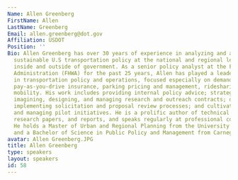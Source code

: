```yaml
---
Name: Allen Greenberg
FirstName: Allen
LastName: Greenberg
Email: allen.greenberg@dot.gov
Affiliation: USDOT
Position: ''
Bio: Allen Greenberg has over 30 years of experience in analyzing and advocating for
  sustainable U.S transportation policy at the national and regional levels from both
  inside and outside of government. As a senior policy analyst at the Federal Highway
  Administration (FHWA) for the past 25 years, Allen has played a leadership role
  in transportation policy and operations, focused especially on demand management,
  pay-as-you-drive insurance, parking pricing and management, ridesharing, and shared
  mobility. His work includes providing internal policy advice; strategic planning;
  imagining, designing, and managing research and outreach contracts; designing and
  implementing solicitation and proposal review processes; and cultivating, developing,
  and managing pilot initiatives. He is a prolific author of technical outreach documents,
  research papers, and reports, and speaks regularly at professional conferences.
  He holds a Master of Urban and Regional Planning from the University of Virginia
  and a Bachelor of Science in Public Policy and Management from Carnegie Mellon University.
avatar: Allen Greenberg.JPG
title: Allen Greenberg
type: speakers
layout: speakers
id: 58
---
```

